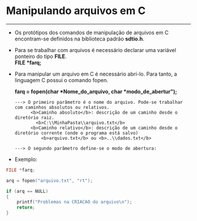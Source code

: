 # Manipulando arquivos em C
---
+ Os protótipos dos comandos de manipulação de arquivos em C encontram-se definidos na biblioteca padrão <b>sdtio.h</b>.
+ Para se trabalhar com arquivos é necessário declarar uma variável ponteiro do tipo <b>FILE</b>. </br>
    <b>FILE *farq;</b>
+ Para manipular um arquivo em C é necessário abrí-lo. Para tanto, a linguagem C possui o comando fopen. 

     <b>farq = fopen(char *Nome_do_arquivo, char *modo_de_abertur");</b>

      ---> O primeiro parâmetro é o nome do arquivo. Pode-se trabalhar com caminhos absolutos ou relativos.
            <b>Caminho absoluto</b>: descrição de um caminho desde o diretório raiz.
              <b>C:\\MinhaPasta\\arquivo.txt</b>
            <b>Caminho relativo</b>: descrição de um caminho desde o diretório corrente (onde o programa está salvo)
                <b>arquivo.txt</b> ou <b>..\\dados.txt</b>

      ---> O segundo parâmetro define-se o modo de abertura:
            
+ Exemplo:            
``` C
FILE *farq;

arq = fopen("arquivo.txt", "rt");

if (arq == NULL)
{
    printf("Problemas na CRIACAO do arquivo\n");
    return;
} 
```

